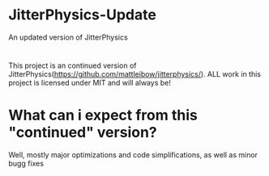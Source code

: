 # JitterPhysics-Update
An updated version of JitterPhysics


#

This project is an continued version of JitterPhysics(https://github.com/mattleibow/jitterphysics/).
ALL work in this project is licensed under MIT and will always be!

# What can i expect from this "continued" version?

Well, mostly major optimizations and code simplifications, as well as minor bugg fixes
